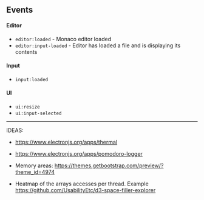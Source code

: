 ## Events

#### Editor
- `editor:loaded` - Monaco editor loaded
- `editor:input-loaded` - Editor has loaded a file and is displaying its contents
#### Input
- `input:loaded`
#### UI
- `ui:resize`
- `ui:input-selected`


------
IDEAS:

- https://www.electronjs.org/apps/thermal
- https://www.electronjs.org/apps/pomodoro-logger

- Memory areas: https://themes.getbootstrap.com/preview/?theme_id=4974

- Heatmap of the arrays accesses per thread. Example https://github.com/UsabilityEtc/d3-space-filler-explorer
